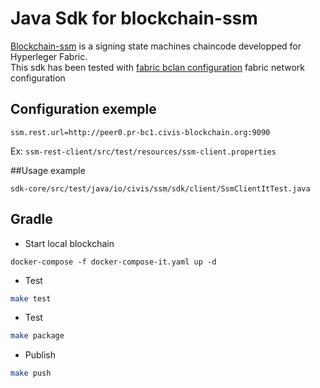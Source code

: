 # Java Sdk for blockchain-ssm

[Blockchain-ssm](https://github.com/civis-blockchain/blockchain-ssm) is a signing state machines chaincode developped for Hyperleger Fabric.  
This sdk has been tested with [fabric bclan configuration](https://github.com/civis-blockchain/blockchain-coop/tree/master/bclan) fabric network configuration

## Configuration exemple

```
ssm.rest.url=http://peer0.pr-bc1.civis-blockchain.org:9090
```

Ex: `ssm-rest-client/src/test/resources/ssm-client.properties`

##Usage example
``` 
sdk-core/src/test/java/io/civis/ssm/sdk/client/SsmClientItTest.java
```

## Gradle

 * Start local blockchain
```
docker-compose -f docker-compose-it.yaml up -d
```

 * Test
 ```bash
make test 
```

 * Test
 ```bash
make package 
```

 * Publish
 ```bash
make push
